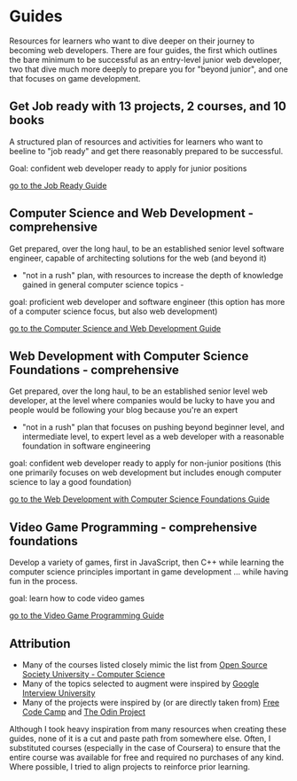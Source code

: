 # Guides

Resources for learners who want to dive deeper on their journey to becoming web developers. 
There are four guides, the first which outlines the bare minimum to be successful as an 
entry-level junior web developer, two that dive much more deeply to prepare you for "beyond junior", 
and one that focuses on game development.

## Get Job ready with 13 projects, 2 courses, and 10 books 

A structured plan of resources and activities for learners who want to beeline to "job ready" and get there 
reasonably prepared to be successful.

Goal: confident web developer ready to apply for junior positions

[go to the Job Ready Guide](./job-ready.md)


## Computer Science and Web Development - comprehensive

Get prepared, over the long haul, to be an established senior level software engineer, capable of 
architecting solutions for the web (and beyond it) 
- "not in a rush" plan, with resources to increase the depth of knowledge gained in general computer science topics - 

goal: proficient web developer and software engineer 
(this option has more of a computer science focus, but also web development)

[go to the Computer Science and Web Development Guide](./cs-wd.md)


## Web Development with Computer Science Foundations - comprehensive

Get prepared, over the long haul, to be an established senior level web developer, at the level where 
companies would be lucky to have you and people would be following your blog because you're an expert 
- "not in a rush" plan that focuses on pushing beyond beginner level, and intermediate level, to expert 
level as a web developer with a reasonable foundation in software engineering 

goal: confident web developer ready to apply for non-junior positions
(this one primarily focuses on web development but includes enough computer science to lay a good foundation)

[go to the Web Development with Computer Science Foundations Guide](./wd-cs.md)



## Video Game Programming - comprehensive foundations 

Develop a variety of games, first in JavaScript, then C++ while learning the computer science principles 
important in game development ... while having fun in the process.

goal: learn how to code video games

[go to the Video Game Programming Guide](./game-programming.md)

## Attribution

* Many of the courses listed closely mimic the list from [Open Source Society University - Computer Science](https://github.com/open-source-society/computer-science)
* Many of the topics selected to augment were inspired by [Google Interview University](https://github.com/jwasham/google-interview-university)
* Many of the projects were inspired by (or are directly taken from) [Free Code Camp](https://www.freecodecamp.com/) and [The Odin Project](http://www.theodinproject.com/)

Although I took heavy inspiration from many resources when creating these guides, none of it is a cut and paste path from somewhere else. Often, I substituted courses (especially in the case of Coursera) to ensure that the entire course was available for free and required no purchases of any kind. Where possible, I tried to align projects to reinforce prior learning.
